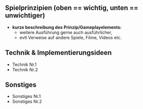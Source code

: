 ## Spielprinzipien (oben == wichtig, unten == unwichtiger)
- **kurze beschreibung des Prinzip/Gameplayelements:**
	- weitere Ausführung gerne auch ausführlicher,
	- evtl Verweise auf andere Spiele, Filme, Videos etc.


## Technik & Implementierungsideen
- Technik Nr.1
- Technik Nr.2


## Sonstiges
- Sonstiges Nr.1
- Sonstiges Nr.2